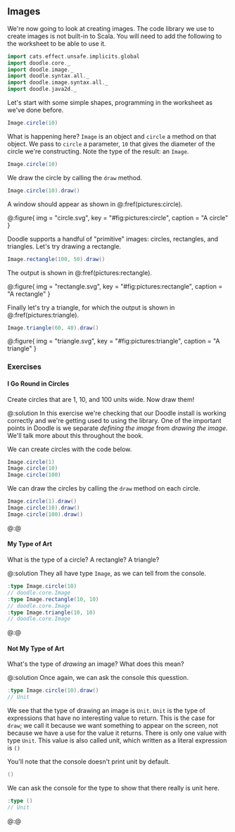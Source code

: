 ## Images

We're now going to look at creating images. The code library we use to create images is not built-in to Scala. You will need to add the following to the worksheet to be able to use it.

```scala mdoc:silent
import cats.effect.unsafe.implicits.global
import doodle.core._
import doodle.image._
import doodle.syntax.all._
import doodle.image.syntax.all._
import doodle.java2d._
```

Let's start with some simple shapes, programming in the worksheet as we've done before.

```scala mdoc
Image.circle(10)
```

What is happening here? `Image` is an object and `circle` a method on that object. We pass to `circle` a parameter, `10` that gives the diameter of the circle we're constructing. Note the type of the result: an `Image`.

```scala mdoc
Image.circle(10)
```

We draw the circle by calling the `draw` method.

```scala
Image.circle(10).draw()
```

A window should appear as shown in @:fref(pictures:circle).

@:figure{ img = "circle.svg", key = "#fig:pictures:circle", caption = "A circle" }

Doodle supports a handful of "primitive" images: circles, rectangles, and triangles. Let's try drawing a rectangle.

```scala
Image.rectangle(100, 50).draw()
```

The output is shown in @:fref(pictures:rectangle).

@:figure{ img = "rectangle.svg", key = "#fig:pictures:rectangle", caption = "A rectangle" }

Finally let's try a triangle, for which the output is shown in @:fref(pictures:triangle).


```scala
Image.triangle(60, 40).draw()
```

@:figure{ img = "triangle.svg", key = "#fig:pictures:triangle", caption = "A triangle" }

### Exercises

#### I Go Round in Circles

Create circles that are 1, 10, and 100 units wide. Now draw them!

@:solution
In this exercise we're checking that our Doodle install is working correctly and we're getting used to using the library. One of the important points in Doodle is we separate *defining the image* from *drawing the image*. We'll talk more about this throughout the book.

We can create circles with the code below.

```scala mdoc:silent
Image.circle(1)
Image.circle(10)
Image.circle(100)
```

We can draw the circles by calling the `draw` method on each circle.

```scala
Image.circle(1).draw()
Image.circle(10).draw()
Image.circle(100).draw()
```
@:@


#### My Type of Art

What is the type of a circle? A rectangle? A triangle?

@:solution
They all have type `Image`, as we can tell from the console.

```scala
:type Image.circle(10)
// doodle.core.Image
:type Image.rectangle(10, 10)
// doodle.core.Image
:type Image.triangle(10, 10)
// doodle.core.Image
```
@:@


#### Not My Type of Art

What's the type of *drawing* an image? What does this mean?

@:solution
Once again, we can ask the console this quesstion.

```scala
:type Image.circle(10).draw()
// Unit
```

We see that the type of drawing an image is `Unit`. `Unit` is the type of expressions that have no interesting value to return. This is the case for `draw`; we call it because we want something to appear on the screen, not because we have a use for the value it returns. There is only one value with type `Unit`. This value is also called unit, which written as a literal expression is `()`

You'll note that the console doesn't print unit by default.

```scala
()
```

We can ask the console for the type to show that there really is unit here.

```scala
:type ()
// Unit
```
@:@

